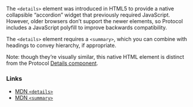 The `<details>` element was introduced in HTML5 to provide a native collapsible
“accordion” widget that previously required JavaScript. However, older browsers
don’t support the newer elements, so Protocol includes a JavaScript polyfill to
improve backwards compatibility.

The `<details>` element requires a `<summary>`, which you can combine with
headings to convey hierarchy, if appropriate.

Note: though they’re visually similar, this native HTML element is distinct from
the Protocol [Details component](details-component).

### Links

- [MDN `<details>`](https://developer.mozilla.org/docs/Web/HTML/Element/details)
- [MDN `<summary>`](https://developer.mozilla.org/docs/Web/HTML/Element/summary)

